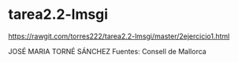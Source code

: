 # tarea2.2-lmsgi
https://rawgit.com/torres222/tarea2.2-lmsgi/master/2ejercicio1.html


JOSÉ MARIA TORNÉ SÁNCHEZ
Fuentes: Consell de Mallorca
